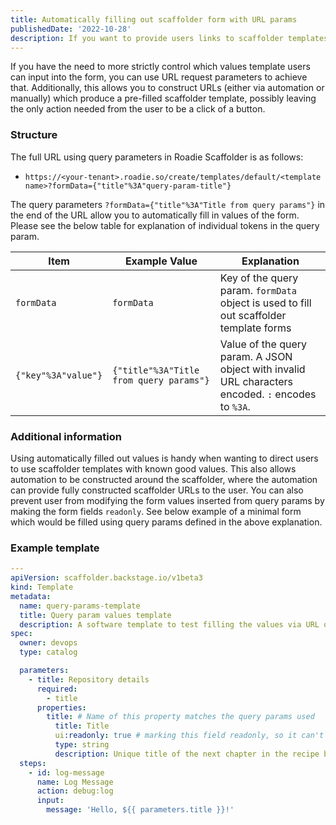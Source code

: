 ```yaml
---
title: Automatically filling out scaffolder form with URL params
publishedDate: '2022-10-28'
description: If you want to provide users links to scaffolder templates with already filled information you can do so with URL params
---
```


If you have the need to more strictly control which values template users can input into the form, you can use URL request parameters to achieve that. Additionally, this allows you to construct URLs (either via automation or manually) which produce a pre-filled scaffolder template, possibly leaving the only action needed from the user to be a click of a button. 

### Structure

The full URL using query parameters in Roadie Scaffolder is as follows: 
* `https://<your-tenant>.roadie.so/create/templates/default/<template name>?formData={"title"%3A"query-param-title"}`

The query parameters `?formData={"title"%3A"Title from query params"}` in the end of the URL allow you to automatically fill in values of the form. Please see the below table for explanation of individual tokens in the query param.


| Item                | Example Value                           | Explanation                                                                                        |
|---------------------|-----------------------------------------|----------------------------------------------------------------------------------------------------|
| `formData`          | `formData`                              | Key of the query param. `formData` object is used to fill out scaffolder template forms            |
| `{"key"%3A"value"}` | `{"title"%3A"Title from query params"}` | Value of the query param. A JSON object with invalid URL characters encoded. `:` encodes to `%3A`. |

### Additional information

Using automatically filled out values is handy when wanting to direct users to use scaffolder templates with known good values. This also allows automation to be constructed around the scaffolder, where the automation can provide fully constructed scaffolder URLs to the user. You can also prevent user from modifying the form values inserted from query params by making the form fields `readonly`. See below example of a minimal form which would be filled using query params defined in the above explanation. 


### Example template

```yaml
---
apiVersion: scaffolder.backstage.io/v1beta3
kind: Template
metadata:
  name: query-params-template
  title: Query param values template
  description: A software template to test filling the values via URL query params into a readonly field
spec:
  owner: devops
  type: catalog

  parameters:
    - title: Repository details
      required:
        - title
      properties:
        title: # Name of this property matches the query params used
          title: Title
          ui:readonly: true # marking this field readonly, so it can't be modified via the UI
          type: string
          description: Unique title of the next chapter in the recipe book
  steps:
    - id: log-message
      name: Log Message
      action: debug:log
      input:
        message: 'Hello, ${{ parameters.title }}!'
```
